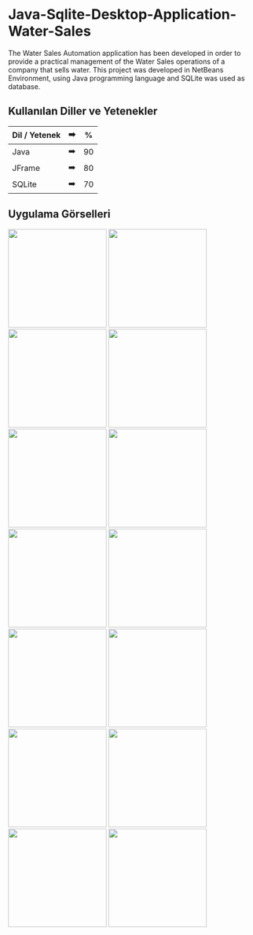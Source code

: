 # Java-Sqlite-Desktop-Application-Water-Sales


The Water Sales Automation application has been developed in order to provide a practical management of the Water Sales operations of a company that sells water.
This project was developed in  NetBeans Environment, using  Java programming language and SQLite was used as database.


## Kullanılan Diller ve Yetenekler

| Dil / Yetenek | :arrow_right: | % |
| ------------- |:-------------:|:-------------:|
| Java | :arrow_right: | 90 |
| JFrame | :arrow_right: | 80 |
| SQLite | :arrow_right: | 70 |


## Uygulama Görselleri

<p>
<a href="https://github.com/aalperyilmaz/Java-Sqlite-Desktop-Application-Water-Sales/blob/main/g%C3%B6rseller/Resim0.png" width="200" target="_blank">
<img src="https://github.com/aalperyilmaz/Java-Sqlite-Desktop-Application-Water-Sales/blob/main/g%C3%B6rseller/Resim0.png" width="200" style="max-width:100%;"></a>  

<a href="https://github.com/aalperyilmaz/Java-Sqlite-Desktop-Application-Water-Sales/blob/main/g%C3%B6rseller/Resim1.png" width="200" target="_blank">
<img src="https://github.com/aalperyilmaz/Java-Sqlite-Desktop-Application-Water-Sales/blob/main/g%C3%B6rseller/Resim1.png" width="200" style="max-width:100%;"></a>
  
<a href="https://github.com/aalperyilmaz/Java-Sqlite-Desktop-Application-Water-Sales/blob/main/g%C3%B6rseller/Resim2.png" width="200" target="_blank">
<img src="https://github.com/aalperyilmaz/Java-Sqlite-Desktop-Application-Water-Sales/blob/main/g%C3%B6rseller/Resim2.png" width="200" style="max-width:100%;"></a>
    
<a href="https://github.com/aalperyilmaz/Java-Sqlite-Desktop-Application-Water-Sales/blob/main/g%C3%B6rseller/Resim3.png" width="200" target="_blank">
<img src="https://github.com/aalperyilmaz/Java-Sqlite-Desktop-Application-Water-Sales/blob/main/g%C3%B6rseller/Resim3.png" width="200" style="max-width:100%;"></a>
  
  
<a href="https://github.com/aalperyilmaz/Java-Sqlite-Desktop-Application-Water-Sales/blob/main/g%C3%B6rseller/Resim4.png" width="200" target="_blank">
<img src="https://github.com/aalperyilmaz/Java-Sqlite-Desktop-Application-Water-Sales/blob/main/g%C3%B6rseller/Resim4.png" width="200" style="max-width:100%;"></a>
  
<a href="https://github.com/aalperyilmaz/Java-Sqlite-Desktop-Application-Water-Sales/blob/main/g%C3%B6rseller/Resim5.png" width="200" target="_blank">
<img src="https://github.com/aalperyilmaz/Java-Sqlite-Desktop-Application-Water-Sales/blob/main/g%C3%B6rseller/Resim5.png" width="200" style="max-width:100%;">
  </a>
 
<a href="https://github.com/aalperyilmaz/Java-Sqlite-Desktop-Application-Water-Sales/blob/main/g%C3%B6rseller/Resim6.png" width="200" target="_blank">
<img src="https://github.com/aalperyilmaz/Java-Sqlite-Desktop-Application-Water-Sales/blob/main/g%C3%B6rseller/Resim6.png" width="200" style="max-width:100%;"></a>
  
<a href="https://github.com/aalperyilmaz/Java-Sqlite-Desktop-Application-Water-Sales/blob/main/g%C3%B6rseller/Resim7.png" width="200" target="_blank">
<img src="https://github.com/aalperyilmaz/Java-Sqlite-Desktop-Application-Water-Sales/blob/main/g%C3%B6rseller/Resim7.png" width="200" style="max-width:100%;"></a>
  
<a href="https://github.com/aalperyilmaz/Java-Sqlite-Desktop-Application-Water-Sales/blob/main/g%C3%B6rseller/Resim8.png" width="200" target="_blank">
<img src="https://github.com/aalperyilmaz/Java-Sqlite-Desktop-Application-Water-Sales/blob/main/g%C3%B6rseller/Resim8.png" width="200" style="max-width:100%;"></a>
  
<a href="https://github.com/aalperyilmaz/Java-Sqlite-Desktop-Application-Water-Sales/blob/main/g%C3%B6rseller/Resim9.png" width="200" target="_blank">
<img src="https://github.com/aalperyilmaz/Java-Sqlite-Desktop-Application-Water-Sales/blob/main/g%C3%B6rseller/Resim9.png" width="200" style="max-width:100%;"></a>
  
  
<a href="https://github.com/aalperyilmaz/Java-Sqlite-Desktop-Application-Water-Sales/blob/main/g%C3%B6rseller/Resim10.png" width="200" target="_blank">
<img src="https://github.com/aalperyilmaz/Java-Sqlite-Desktop-Application-Water-Sales/blob/main/g%C3%B6rseller/Resim10.png" width="200" style="max-width:100%;"></a>
  
  
<a href="https://github.com/aalperyilmaz/Java-Sqlite-Desktop-Application-Water-Sales/blob/main/g%C3%B6rseller/Resim11.png" width="200" target="_blank">
<img src="https://github.com/aalperyilmaz/Java-Sqlite-Desktop-Application-Water-Sales/blob/main/g%C3%B6rseller/Resim11.png" width="200" style="max-width:100%;"></a>
  
  
<a href="https://github.com/aalperyilmaz/Java-Sqlite-Desktop-Application-Water-Sales/blob/main/g%C3%B6rseller/Resim12.png" width="200" target="_blank">
<img src="https://github.com/aalperyilmaz/Java-Sqlite-Desktop-Application-Water-Sales/blob/main/g%C3%B6rseller/Resim12.png" width="200" style="max-width:100%;"></a>
  
  
<a href="https://github.com/aalperyilmaz/Java-Sqlite-Desktop-Application-Water-Sales/blob/main/g%C3%B6rseller/Resim13.png" width="200" target="_blank">
<img src="https://github.com/aalperyilmaz/Java-Sqlite-Desktop-Application-Water-Sales/blob/main/g%C3%B6rseller/Resim13.png" width="200" style="max-width:100%;"></a>

</p>
